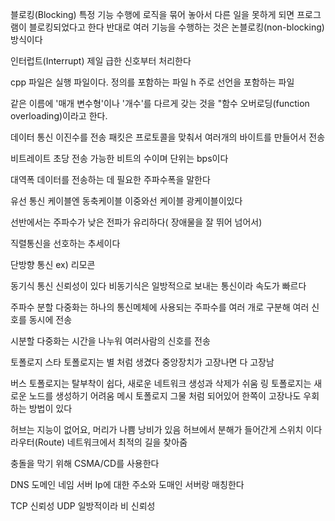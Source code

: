 블로킹(Blocking) 
  특정 기능 수행에 로직을 묶어 놓아서 다른 일을 못하게 되면 프로그램이 블로킹되었다고 한다
반대로 여러 기능을 수행하는 것은 논블로킹(non-blocking) 방식이다

인터럽트(Interrupt) 
제일 급한 신호부터 처리한다  

cpp 파일은 실행 파일이다. 정의를 포함하는 파일
h 주로 선언을 포함하는 파일 

같은 이름에 '매개 변수형'이나 '개수'를 다르게 갖는 것을 "함수 오버로딩(function overloading)이라고 한다.

데이터 통신 이진수를 전송
패킷은 프로토콜을 맞춰서 여러개의 바이트를 만들어서 전송

비트레이트 
초당 전송 가능한 비트의 수이며 단위는 bps이다

대역폭
데이터를 전송하는 데 필요한 주파수폭을 말한다

유선 통신 케이블엔 
    동축케이블 이중와선 케이블 광케이블이있다

선반에서는 주파수가 낮은 전파가 유리하다( 장애물을 잘 뛰어 넘어서)

직렬통신을 선호하는 추세이다

단방향 통신
 ex) 리모콘

동기식 통신 신뢰성이 있다
비동기식은 일방적으로 보내는 통신이라 속도가 빠르다

주파수 분할 다중화는 하나의 통신메체에 사용되는 주파수를 여러 개로 구분해 여러 신호를 동시에 전송

시분할 다중화는 시간을 나누워 여러사람의 신호를 전송

토폴로지
  스타 토폴로지는 별 처럼 생겼다 중앙장치가 고장나면 다 고장남

  버스 토폴로지는 탈부착이 쉽다, 새로운 네트워크 생성과 삭제가 쉬움
  링 토폴로지는 새로운 노드를 생성하기 어려움
  메시 토폴로지 그물 처럼 되어있어 한쪽이 고장나도 우회하는 방법이 있다

허브는 지능이 없어요, 머리가 나쁨  낭비가 있음
허브에서 분해가 들어간게 스위치 이다
라우터(Route) 네트워크에서 최적의 길을 찾아줌

충돌을 막기 위해 CSMA/CD를 사용한다

DNS 도메인 네임 서버
  Ip에 대한 주소와 도매인 서버랑 매칭한다

TCP 신뢰성
UDP 일방적이라 비 신뢰성
